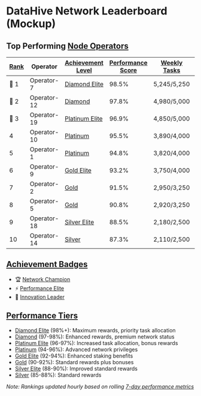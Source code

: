 # DataHive Network Leaderboard (Mockup)

## Top Performing [Node Operators](/docs/onboarding/nodes.md)

| [Rank](/docs/onboarding/performance/ranking.md) | Operator | [Achievement Level](/docs/onboarding/achievements/levels.md) | [Performance Score](/docs/onboarding/performance/scoring.md) | [Weekly Tasks](/docs/onboarding/tasks.md) | [Special Badges](/docs/onboarding/achievements/badges.md) | [TGE Multiplier](/docs/onboarding/tge/multipliers.md) |
|------|----------|------------------|-------------------|--------------|----------------|----------------|
| 🥇 1 | Operator-7 | [Diamond Elite](/docs/onboarding/tiers/diamond-elite.md) | 98.5% | 5,245/5,250 | 🏆⚡🌟 | 3.0x |
| 🥈 2 | Operator-12 | [Diamond](/docs/onboarding/tiers/diamond.md) | 97.8% | 4,980/5,000 | 🏆⚡ | 3.0x |
| 🥉 3 | Operator-19 | [Platinum Elite](/docs/onboarding/tiers/platinum-elite.md) | 96.9% | 4,850/5,000 | 🏆 | 2.5x |
| 4 | Operator-10 | [Platinum](/docs/onboarding/tiers/platinum.md) | 95.5% | 3,890/4,000 | ⚡ | 2.5x |
| 5 | Operator-1 | [Platinum](/docs/onboarding/tiers/platinum.md) | 94.8% | 3,820/4,000 | 🌟 | 2.5x |
| 6 | Operator-9 | [Gold Elite](/docs/onboarding/tiers/gold-elite.md) | 93.2% | 3,750/4,000 | - | 2.0x |
| 7 | Operator-2 | [Gold](/docs/onboarding/tiers/gold.md) | 91.5% | 2,950/3,250 | - | 2.0x |
| 8 | Operator-5 | [Gold](/docs/onboarding/tiers/gold.md) | 90.8% | 2,920/3,250 | - | 2.0x |
| 9 | Operator-18 | [Silver Elite](/docs/onboarding/tiers/silver-elite.md) | 88.5% | 2,180/2,500 | - | 1.5x |
| 10 | Operator-14 | [Silver](/docs/onboarding/tiers/silver.md) | 87.3% | 2,110/2,500 | - | 1.5x |

## [Achievement Badges](/docs/onboarding/achievements/badges.md)
- 🏆 [Network Champion](/docs/onboarding/achievements/network-champion.md)
- ⚡ [Performance Elite](/docs/onboarding/achievements/performance-elite.md)
- 🌟 [Innovation Leader](/docs/onboarding/achievements/innovation-leader.md)

## [Performance Tiers](/docs/onboarding/performance/tiers.md)
- [Diamond Elite](/docs/onboarding/tiers/diamond-elite.md) (98%+): Maximum rewards, priority task allocation
- [Diamond](/docs/onboarding/tiers/diamond.md) (97-98%): Enhanced rewards, premium network status
- [Platinum Elite](/docs/onboarding/tiers/platinum-elite.md) (96-97%): Increased task allocation, bonus rewards
- [Platinum](/docs/onboarding/tiers/platinum.md) (94-96%): Advanced network privileges
- [Gold Elite](/docs/onboarding/tiers/gold-elite.md) (92-94%): Enhanced staking benefits
- [Gold](/docs/onboarding/tiers/gold.md) (90-92%): Standard rewards plus bonuses
- [Silver Elite](/docs/onboarding/tiers/silver-elite.md) (88-90%): Improved standard rewards
- [Silver](/docs/onboarding/tiers/silver.md) (85-88%): Standard rewards

*Note: Rankings updated hourly based on rolling [7-day performance metrics](/docs/onboarding/performance/metrics.md)*

